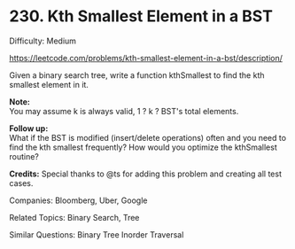 # 230. Kth Smallest Element in a BST

Difficulty: Medium

https://leetcode.com/problems/kth-smallest-element-in-a-bst/description/

Given a binary search tree, write a function kthSmallest to find the kth smallest element in it.

**Note:**  
You may assume k is always valid, 1 ? k ? BST's total elements.

**Follow up:**  
What if the BST is modified (insert/delete operations) often and you need to find the kth smallest frequently? How would you optimize the kthSmallest routine?

**Credits:**
Special thanks to @ts for adding this problem and creating all test cases.

Companies: Bloomberg, Uber, Google

Related Topics: Binary Search, Tree

Similar Questions: Binary Tree Inorder Traversal
